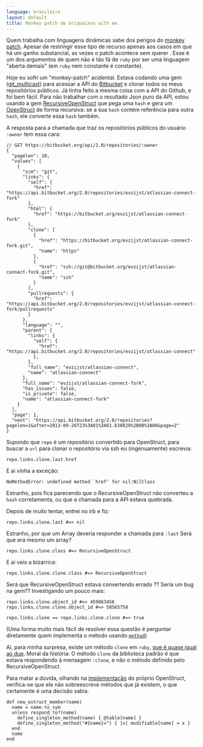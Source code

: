 ```yaml
---
language: brasileiro
layout: default
title: Monkey patch de briqueixon with me.
---
```


Quem trabalha com linguagens dinâmicas sabe dos perigos do [monkey patch](http://en.wikipedia.org/wiki/Monkey_patch). Apesar
de restringir esse tipo de recurso apenas aos casos em que há um ganho
substancial, as vezes o patch acontece sem querer . Esse é um dos argumentos de
quem não é tão fã de `ruby` por ser uma linguagem "aberta demais" (em `ruby` nem
constante é constante).

Hoje eu sofri um "monkey-patch" acidental. Estava codando uma gem ([git\_multicast](http://github.com/rranelli/git_multicast)) para
acessar a API do [Bitbucket](http://bitbucket.org) e clonar todos os meus repositórios públicos. Já
tinha feito a mesma coisa com a API do Github, e foi bem fácil. Para não
trabalhar com o resultado Json puro da API, estou usando a gem
[RecursiveOpenStruct](https://rubygems.org/gems/recursive-open-struct) que pega uma `hash` e gera um [OpenStruct](http://ruby-doc.org/stdlib-1.9.3/libdoc/ostruct/rdoc/OpenStruct.html) de forma recursiva:
se a sua `hash` contém referência para outra `hash`, ele converte essa `hash` também.

A resposta para a chamada que traz os repositórios públicos do usuário `:owner` tem essa cara:

    // GET https://bitbucket.org/api/2.0/repositories/:owner
    {
      "pagelen": 10,
      "values": [
        {
          "scm": "git",
          "links": {
            "self": {
              "href": "https://api.bitbucket.org/2.0/repositories/evzijst/atlassian-connect-fork"
            },
            "html": {
              "href": "https://bitbucket.org/evzijst/atlassian-connect-fork"
            },
            "clone": [
              {
                "href": "https://bitbucket.org/evzijst/atlassian-connect-fork.git",
                "name": "https"
              },
              {
                "href": "ssh://git@bitbucket.org/evzijst/atlassian-connect-fork.git",
                "name": "ssh"
              }
            ],
            "pullrequests": {
              "href": "https://api.bitbucket.org/2.0/repositories/evzijst/atlassian-connect-fork/pullrequests"
            }
          },
          "language": "",
          "parent": {
            "links": {
              "self": {
                "href": "https://api.bitbucket.org/2.0/repositories/evzijst/atlassian-connect"
              },
            },
            "full_name": "evzijst/atlassian-connect",
            "name": "atlassian-connect"
          },
          "full_name": "evzijst/atlassian-connect-fork",
          "has_issues": false,
          "is_private": false,
          "name": "atlassian-connect-fork"
        }
      ],
      "page": 1,
      "next": "https://api.bitbucket.org/2.0/repositories?pagelen=1&after=2013-09-26T23%3A01%3A01.638828%2B00%3A00&page=2"
    }

Supondo que `repo` é um repositório convertido para OpenStruct, para buscar a
`url` para clonar o repositório via ssh eu (ingenuamente) escrevia:

    repo.links.clone.last.href

E ai vinha a exceção:

    NoMethodError: undefined method `href' for nil:NilClass

Estranho, pois fica parecendo que o RecursiveOpenStruct não converteu a `hash`
corretamenta, ou que a chamada para a API estava quebrada.

Depois de muito tentar, entrei no irb e fiz:

    repo.links.clone.last #=> nil

Estranho, por que um Array deveria responder a chamada para `:last`
Será que era mesmo um array?

    repo.links.clone.class #=> RecursiveOpenStruct

E ai veio a bizarrice:

    repo.links.clone.clone.class #=> RecursiveOpenStruct

Será que RecursiveOpenStruct estava convertendo errado ?? Seria um bug na gem??
Investigando um pouco mais:

    repo.links.clone.object_id #=> 459863456
    repo.links.clone.clone.object_id #=> 58565758

    repo.links.clone == repo.links.clone.clone #=> true

(Uma forma muito mais fácil de resolver essa questão é perguntar diretamente
quem implementa o método usando [`method`](http://www.ruby-doc.org/core-2.1.2/Method.html))

Ai, para minha surpresa, existe um método `clone` em `ruby`, [que é quase igual
ao dup](http://stackoverflow.com/questions/10183370/whats-the-difference-between-rubys-dup-and-clone-methods). Moral da história: O método `clone` da biblioteca padrão é que estava
respondendo à mensagem `:clone`, e não o método definido pelo
RecursiveOpenStruct.

Para matar a dúvida, olhando na [implementação](https://github.com/ruby/ruby/blob/eeb05e8c119f8cab6434d90f21551b6bb2954778/lib/ostruct.rb) do próprio OpenStruct,
verifica-se que ele <span class="underline">não sobreescreve métodos que já existem</span>, o que certamente
é uma decisão sabia.

    def new_ostruct_member(name)
      name = name.to_sym
      unless respond_to?(name)
        define_singleton_method(name) { @table[name] }
        define_singleton_method("#{name}=") { |x| modifiable[name] = x }
      end
      name
    end
